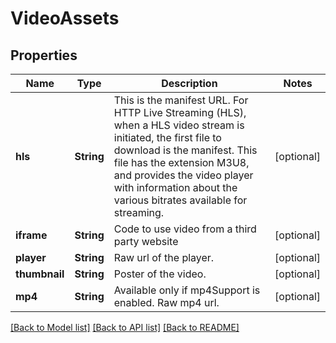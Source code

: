 # VideoAssets

## Properties
Name | Type | Description | Notes
------------ | ------------- | ------------- | -------------
**hls** | **String** | This is the manifest URL. For HTTP Live Streaming (HLS), when a HLS video stream is initiated, the first file to download is the manifest. This file has the extension M3U8, and provides the video player with information about the various bitrates available for streaming. | [optional] 
**iframe** | **String** | Code to use video from a third party website | [optional] 
**player** | **String** | Raw url of the player. | [optional] 
**thumbnail** | **String** | Poster of the video. | [optional] 
**mp4** | **String** | Available only if mp4Support is enabled. Raw mp4 url. | [optional] 

[[Back to Model list]](../README.md#documentation-for-models) [[Back to API list]](../README.md#documentation-for-api-endpoints) [[Back to README]](../README.md)


